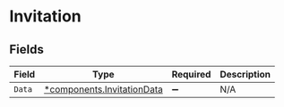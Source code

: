 # Invitation


## Fields

| Field                                                                   | Type                                                                    | Required                                                                | Description                                                             |
| ----------------------------------------------------------------------- | ----------------------------------------------------------------------- | ----------------------------------------------------------------------- | ----------------------------------------------------------------------- |
| `Data`                                                                  | [*components.InvitationData](../../models/components/invitationdata.md) | :heavy_minus_sign:                                                      | N/A                                                                     |